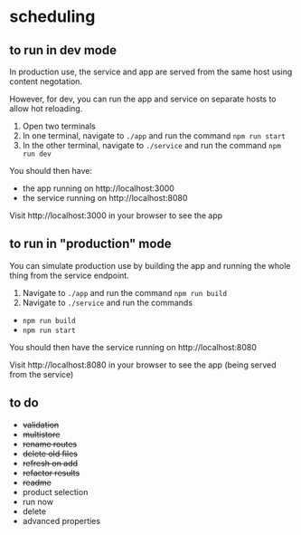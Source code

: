 # scheduling

## to run in dev mode
In production use, the service and app are served from the same host using content negotation.

However, for dev, you can run the app and service on separate hosts to allow hot reloading.

1. Open two terminals
2. In one terminal, navigate to `./app` and run the command `npm run start`
3. In the other terminal, navigate to `./service` and run the command `npm run dev`

You should then have:
- the app running on http://localhost:3000
- the service running on http://localhost:8080

Visit http://localhost:3000 in your browser to see the app 

## to run in "production" mode
You can simulate production use by building the app and running the whole thing from the service endpoint.

1. Navigate to `./app` and run the command `npm run build`
2. Navigate to `./service` and run the commands
- `npm run build`
- `npm run start`

You should then have the service running on http://localhost:8080

Visit http://localhost:8080 in your browser to see the app (being served from the service)


## to do
- ~~validation~~
- ~~multistore~~
- ~~rename routes~~
- ~~delete old files~~
- ~~refresh on add~~
- ~~refactor results~~
- ~~readme~~
- product selection
- run now
- delete
- advanced properties